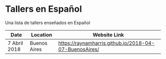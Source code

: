 # Tallers en Español

Una lista de tallers enseñados en Español

| Date | Location |  Website Link |
| --- | --- | --- |
| 7 Abril 2018 | Buenos Aires |  https://raynamharris.github.io/2018-04-07-BuenosAires/ |
